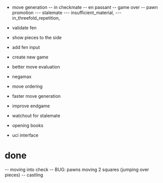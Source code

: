 - move generation
-- in checkmate
-- en passant
-- game over
-- pawn promotion
--- stalemate
--- insufficient_material,
--- in_threefold_repetition,


- validate fen
- show pieces to the side
- add fen input
- create new game

- better move evaluation
- negamax
- move ordering
- faster move generation
- improve endgame
- watchout for stalemate
- opening books
- uci interface

# done
-- moving into check
-- BUG: pawns moving 2 squares (jumping over pieces)
-- castling

